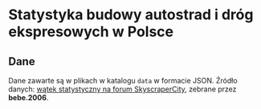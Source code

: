 #  Statystyka budowy autostrad i dróg ekspresowych w Polsce  #

## Dane ##

Dane zawarte są w plikach w katalogu `data` w formacie JSON. Źródło danych: [wątek statystyczny na forum SkyscraperCity](http://www.skyscrapercity.com/showthread.php?t=1142261), zebrane przez **bebe.2006**.